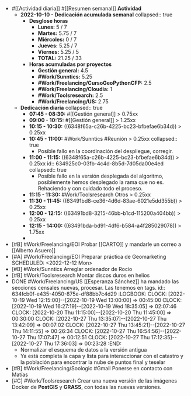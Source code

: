 - #[[Actividad diaria]] #[[Resumen semanal]] **Actividad**
  - **2022-10-10 - Dedicación acumulada semanal**
    collapsed:: true
    - **Desglose horas**
      - **Lunes:** 5 / 7
      - **Martes:** 5.75 / 7
      - **Miércoles:** 0 / 7
      - **Jueves:** 5.25 / 7
      - **Viernes:** 5.25 / 5
      - **TOTAL:** 21.25 / 33
    - **Horas acumuladas por proyectos**
      - **Gestión general:** 4.5
      - **#Work/Sunntics:** 5.25
      - **#Work/Freelancing/CursoGeoPythonCFP:** 2.5
      - **#Work/Freelancing/Cloudia:** 1
      - **#Work/Toolsresearch:** 2.5
      - **#Work/Freelancing/US:** 2.75
  - **Dedicación diaria**
    collapsed:: true
    - **07:45 - 08:30:** #[[Gestión general]] > 0.75xx
    - **09:00 - 10:15:** #[[Gestión general]] > 1.25xx
    - **10:15 - 10:30:** ((6348f65a-c26b-4225-bc23-bfbefae6b34d)) > 0.25xx
    - **10:45 - 11:00:** #Work/Sunntics #Reunión > 0.25xx
      collapsed:: true
      - Posible fallo en la coordinación del despliegue, corregir.
    - **11:00 - 11:15:** ((6348f65a-c26b-4225-bc23-bfbefae6b34d)) > 0.25xx
      id:: 634925c0-03fb-4c4d-8b5d-7d05da00e4ed
      collapsed:: true
      - Posible fallo en la versión desplegada del algoritmo, posiblemente hemos desplegado la rama que no es. Rehaciendo y con cuidado todo el proceso.
    - **11:15 - 11:30:** #Work/Toolsresearch Otros > 0.25xx
    - **11:30 - 11:45:** ((63491bd8-ce36-4d6d-83ae-6021e5dd355b)) > 0.25xx
    - **12:00 - 12:15:** ((63491bd8-3215-46bb-b1cd-115200a404bb)) > 0.25xx
    - **12:15 - 14:00:** ((63491bda-bd91-4df6-b584-a4f285029078)) > 1.75xx
    -
- [#B] #Work/Freelancing/EOI Probar [[CARTO]] y mandarle un correo a [[Alberto Asuero]]
- [#A] #Work/Freelancing/EOI Preparar práctica de Geomarketing
  SCHEDULED: <2022-12-12 Mon>
- [#B] #Work/Sunntics Arreglar ordenador de Rocío
- [#B] #Work/Toolsresearch Montar discos duros en helios
- DONE #Work/Freelancing/US [[Esperanza Sánchez]] ha mandado las secciones censales nuevas, procesar. Las tenemos en tags.
  id:: 634fcb0f-e435-4050-875e-df88bb7c4d29
  :LOGBOOK:
  CLOCK: [2022-10-19 Wed 12:15:00]--[2022-10-19 Wed 13:00:00] =>  00:45:00
  CLOCK: [2022-10-19 Wed 16:27:19]--[2022-10-19 Wed 18:35:05] =>  02:07:46
  CLOCK: [2022-10-20 Thu 11:15:00]--[2022-10-20 Thu 11:45:00] =>  00:30:00
  CLOCK: [2022-10-27 Thu 13:35:07]--[2022-10-27 Thu 13:42:09] =>  00:07:02
  CLOCK: [2022-10-27 Thu 13:45:21]--[2022-10-27 Thu 14:11:55] =>  00:26:34
  CLOCK: [2022-10-27 Thu 16:54:56]--[2022-10-27 Thu 17:07:47] =>  00:12:51
  CLOCK: [2022-10-27 Thu 17:12:35]--[2022-10-27 Thu 17:36:03] =>  00:23:28
  :END:
  - Normalizar el esquema de datos a la versión antigua
  - Ya está completa la capa y lista para interaccionar con el catastro y la población para encontrar la nube de puntos final y teselar
- [#B] #Work/Freelancing/Soologic #Gmail Ponerse en contacto con Matías
- [#C] #Work/Toolsresearch Crear una nueva versión de las imágenes Docker de **PostGIS** y **GRASS**, con todas las nuevas versiones.
